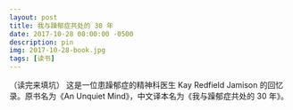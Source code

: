 ```yaml
---
layout: post
title: 我与躁郁症共处的 30 年
date: 2017-10-28 00:00:00 -0500
description: pin
img: 2017-10-28-book.jpg
tags: [读书]
---
```




（读完来填坑） 这是一位患躁郁症的精神科医生 Kay Redfield Jamison 的回忆录。原书名为《An Unquiet Mind》，中文译本名为《我与躁郁症共处的 30 年》。